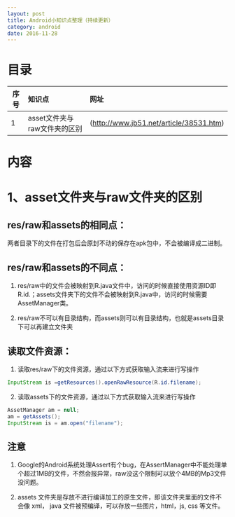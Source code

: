 ```yaml
---
layout: post
title: Android小知识点整理（持续更新）
category: android
date: 2016-11-28
---
```


目录
====


|序号|知识点|网址|
|-----|:----|:----|
|1|asset文件夹与raw文件夹的区别|(http://www.jb51.net/article/38531.htm)|

内容
===

# 1、asset文件夹与raw文件夹的区别

## res/raw和assets的相同点：

两者目录下的文件在打包后会原封不动的保存在apk包中，不会被编译成二进制。

<!--more-->
## res/raw和assets的不同点：

1. res/raw中的文件会被映射到R.java文件中，访问的时候直接使用资源ID即R.id.；assets文件夹下的文件不会被映射到R.java中，访问的时候需要AssetManager类。

2. res/raw不可以有目录结构，而assets则可以有目录结构，也就是assets目录下可以再建立文件夹

## 读取文件资源：

1. 读取res/raw下的文件资源，通过以下方式获取输入流来进行写操作

``` java
InputStream is =getResources().openRawResource(R.id.filename); 

```

2. 读取assets下的文件资源，通过以下方式获取输入流来进行写操作

``` java
AssetManager am = null;  
am = getAssets();  
InputStream is = am.open("filename"); 

```
## 注意
1. Google的Android系统处理Assert有个bug，在AssertManager中不能处理单个超过1MB的文件，不然会报异常，raw没这个限制可以放个4MB的Mp3文件没问题。

2. assets 文件夹是存放不进行编译加工的原生文件，即该文件夹里面的文件不会像 xml， java 文件被预编译，可以存放一些图片，html，js, css 等文件。



